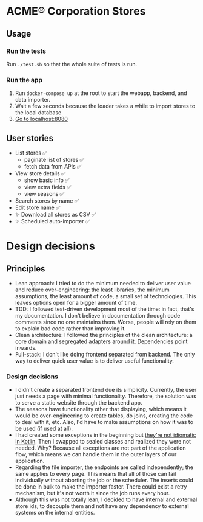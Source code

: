 # ACME® Corporation Stores

## Usage

### Run the tests

Run `./test.sh` so that the whole suite of tests is run.

### Run the app

1. Run `docker-compose up` at the root to start the webapp, backend, and data importer.
2. Wait a few seconds because the loader takes a while to import stores to the local database
3. [Go to localhost:8080](http://localhost:8080)

## User stories

- List stores ✅
  - paginate list of stores ✅
  - fetch data from APIs ✅
- View store details ✅
  - show basic info ✅
  - view extra fields ✅
  - view seasons ✅
- Search stores by name ✅
- Edit store name ✅
- ✨ Download all stores as CSV ✅
- ✨ Scheduled auto-importer ✅

# Design decisions

## Principles

- Lean approach: I tried to do the minimum needed to deliver user value and reduce over-engineering:
  the least libraries, the minimum assumptions, the least amount of code, a small set of technologies. This leaves
  options open for a bigger amount of time.
- TDD: I followed test-driven development most of the time: in fact, that's my documentation. I don't believe in
  documentation through code comments since no one maintains them. Worse, people will rely on them to explain bad code
  rather than improving it.
- Clean architecture: I followed the principles of the clean architecture: a core domain and segregated adapters around
  it. Dependencies point inwards.
- Full-stack: I don't like doing frontend separated from backend. The only way to deliver quick user value is to deliver
  useful functionality.

### Design decisions

- I didn't create a separated frontend due its simplicity. Currently, the user just needs a page with minimal
  functionality. Therefore, the solution was to serve a static website through the backend app.
- The seasons have functionality other that displaying, which means it would be over-engineering to create tables, do
  joins, creating the code to deal with it, etc. Also, I'd have to make assumptions on how it was to be used (if used at
  all).
- I had created some exceptions in the beginning
  but [they're not idiomatic in Kotlin](https://elizarov.medium.com/kotlin-and-exceptions-8062f589d07). Then I swapped
  to sealed classes and realized they were not needed. Why? Because all exceptions are not part of the application flow,
  which means we can handle them in the outer layers of our application.
- Regarding the file importer, the endpoints are called independently; the same applies to every page. This means that
  all of those can fail individually without aborting the job or the scheduler. The inserts could be done in bulk to
  make the importer faster. There could exist a retry mechanism, but it's not worth it since the job runs every hour.
- Although this was not totally lean, I decided to have internal and external store ids, to decouple them and not have
  any dependency to external systems on the internal entities.